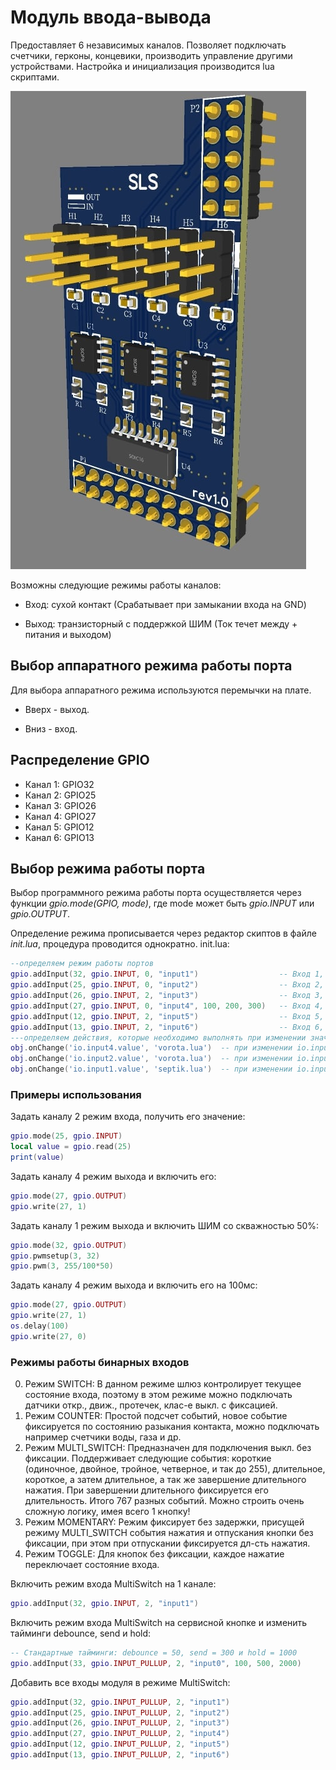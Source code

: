 # Модуль ввода-вывода
Предоставляет 6 независимых каналов. Позволяет подключать счетчики, герконы, концевики, производить управление другими устройствами. Настройка и инициализация производится lua скриптами. 

![IO](/devices/images/ioboard.png)

Возможны следующие режимы работы каналов:

* Вход: сухой контакт (Срабатывает при замыкании входа на GND)

* Выход: транзисторный с поддержкой ШИМ (Ток течет между + питания и выходом)

## Выбор аппаратного режима работы порта
Для выбора аппаратного режима используются перемычки на плате.

* Вверх - выход.

* Вниз - вход.

## Распределение GPIO
* Канал 1: GPIO32
* Канал 2: GPIO25
* Канал 3: GPIO26
* Канал 4: GPIO27
* Канал 5: GPIO12
* Канал 6: GPIO13



## Выбор  режима работы порта
Выбор программного режима работы порта осуществляется через функции *gpio.mode(GPIO, mode)*, где mode может быть *gpio.INPUT* или *gpio.OUTPUT*.

Определение режима прописывается  через редактор скиптов в файле  *init.lua*, процедура проводится  однократно.
init.lua:
```lua 
--определяем режим работы портов
gpio.addInput(32, gpio.INPUT, 0, "input1")                  -- Вход 1, gpio 32  (датчик заполненного сэптика)
gpio.addInput(25, gpio.INPUT, 0, "input2")                  -- Вход 2, gpio 25  (геркон калитки)
gpio.addInput(26, gpio.INPUT, 2, "input3")                  -- Вход 3, gpio 26  
gpio.addInput(27, gpio.INPUT, 0, "input4", 100, 200, 300)   -- Вход 4, gpio 27   (геркон ворот)
gpio.addInput(12, gpio.INPUT, 2, "input5")                  -- Вход 5, gpio 12
gpio.addInput(13, gpio.INPUT, 2, "input6")                  -- Вход 6, gpio 13
---определяем действия, которые необходимо выполнять при изменении значений портов
obj.onChange('io.input4.value', 'vorota.lua')  -- при изменении io.input4.value выполним скрипт vorota.lua
obj.onChange('io.input2.value', 'vorota.lua')  -- при изменении io.input4.value выполним скрипт vorota.lua
obj.onChange('io.input1.value', 'septik.lua')  -- при изменении io.input4.value выполним скрипт vorota.lua
```



### Примеры использования
Задать каналу 2 режим входа, получить его значение:
```lua
gpio.mode(25, gpio.INPUT)
local value = gpio.read(25)
print(value)
```
Задать каналу 4 режим выхода и включить его:
```lua
gpio.mode(27, gpio.OUTPUT)
gpio.write(27, 1)
```
Задать каналу 1 режим выхода и включить ШИМ со скважностью 50%:
```lua
gpio.mode(32, gpio.OUTPUT)
gpio.pwmsetup(3, 32)
gpio.pwm(3, 255/100*50)
```
Задать каналу 4 режим выхода и включить его на 100мс:
```lua
gpio.mode(27, gpio.OUTPUT)
gpio.write(27, 1)
os.delay(100)
gpio.write(27, 0)
```

### Режимы работы бинарных входов

0. Режим SWITCH: В данном режиме шлюз контролирует текущее состояние входа, поэтому в этом режиме можно подключать датчики откр., движ., протечек, клас-е выкл. с фиксацией.
1. Режим COUNTER: Простой подсчет событий, новое событие фиксируется по состоянию разыкания контакта, можно подключать например счетчики воды, газа и др.
2. Режим MULTI_SWITCH: Предназначен для подключения выкл. без фиксации. Поддерживает следующие события: короткие (одиночное, двойное, тройное, четверное, и так до 255), длительное, короткое, а затем длительное, а так же завершение длительного нажатия. При завершении длительного фиксируется его длительность. Итого 767 разных событий. Можно строить очень сложную логику, имея всего 1 кнопку!
3. Режим MOMENTARY: Режим фиксирует без задержки, присущей режиму MULTI_SWITCH события нажатия и отпускания кнопки без фиксации, при этом при отпускании фиксируется дл-сть нажатия.
4. Режим TOGGLE: Для кнопок без фиксации, каждое нажатие переключает состояние входа.


Включить режим входа MultiSwitch на 1 канале:
```lua
gpio.addInput(32, gpio.INPUT, 2, "input1")
```

Включить режим входа MultiSwitch на сервисной кнопке и изменить тайминги debounce, send и hold:
```lua
-- Стандартные тайминги: debounce = 50, send = 300 и hold = 1000
gpio.addInput(33, gpio.INPUT_PULLUP, 2, "input0", 100, 500, 2000)
```

Добавить все входы модуля в режиме MultiSwitch:
```lua
gpio.addInput(32, gpio.INPUT_PULLUP, 2, "input1")
gpio.addInput(25, gpio.INPUT_PULLUP, 2, "input2")
gpio.addInput(26, gpio.INPUT_PULLUP, 2, "input3")
gpio.addInput(27, gpio.INPUT_PULLUP, 2, "input4")
gpio.addInput(12, gpio.INPUT_PULLUP, 2, "input5")
gpio.addInput(13, gpio.INPUT_PULLUP, 2, "input6")
```



